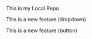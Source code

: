 <p>This is my Local Repo</p>
<p>This is a new feature (dropdown)</p>
<p>This is a new feature (button)</p>
